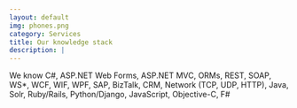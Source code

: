```yaml
---
layout: default
img: phones.png
category: Services
title: Our knowledge stack
description: |
---
```

We know C#, ASP.NET Web Forms, ASP.NET MVC, ORMs, REST, SOAP, WS*, WCF, WIF, WPF, SAP, BizTalk, CRM, Network (TCP, UDP, HTTP), Java, Solr, Ruby/Rails, Python/Django, JavaScript, Objective-C, F#